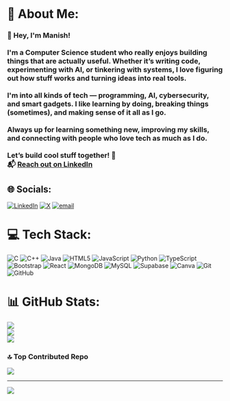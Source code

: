 # 💫 About Me:
### 👋 Hey, I'm Manish!<br><br>I'm a Computer Science student who really enjoys building things that are actually useful. Whether it’s writing code, experimenting with AI, or tinkering with systems, I love figuring out how stuff works and turning ideas into real tools.<br><br>I'm into all kinds of tech — programming, AI, cybersecurity, and smart gadgets. I like learning by doing, breaking things (sometimes), and making sense of it all as I go.<br><br>Always up for learning something new, improving my skills, and connecting with people who love tech as much as I do.<br><br>Let’s build cool stuff together! 🚀  <br>📬 [Reach out on LinkedIn](https://www.linkedin.com/in/manishkumar0x/)<br>


## 🌐 Socials:
[![LinkedIn](https://img.shields.io/badge/LinkedIn-%230077B5.svg?logo=linkedin&logoColor=white)](https://linkedin.com/in/https://www.linkedin.com/in/manishkumar0x/) [![X](https://img.shields.io/badge/X-black.svg?logo=X&logoColor=white)](https://x.com/__manishh_) [![email](https://img.shields.io/badge/Email-D14836?logo=gmail&logoColor=white)](mailto:dev.manishh@gmail.com) 

# 💻 Tech Stack:
![C](https://img.shields.io/badge/c-%2300599C.svg?style=plastic&logo=c&logoColor=white) ![C++](https://img.shields.io/badge/c++-%2300599C.svg?style=plastic&logo=c%2B%2B&logoColor=white) ![Java](https://img.shields.io/badge/java-%23ED8B00.svg?style=plastic&logo=openjdk&logoColor=white) ![HTML5](https://img.shields.io/badge/html5-%23E34F26.svg?style=plastic&logo=html5&logoColor=white) ![JavaScript](https://img.shields.io/badge/javascript-%23323330.svg?style=plastic&logo=javascript&logoColor=%23F7DF1E) ![Python](https://img.shields.io/badge/python-3670A0?style=plastic&logo=python&logoColor=ffdd54) ![TypeScript](https://img.shields.io/badge/typescript-%23007ACC.svg?style=plastic&logo=typescript&logoColor=white) ![Bootstrap](https://img.shields.io/badge/bootstrap-%238511FA.svg?style=plastic&logo=bootstrap&logoColor=white) ![React](https://img.shields.io/badge/react-%2320232a.svg?style=plastic&logo=react&logoColor=%2361DAFB) ![MongoDB](https://img.shields.io/badge/MongoDB-%234ea94b.svg?style=plastic&logo=mongodb&logoColor=white) ![MySQL](https://img.shields.io/badge/mysql-4479A1.svg?style=plastic&logo=mysql&logoColor=white) ![Supabase](https://img.shields.io/badge/Supabase-3ECF8E?style=plastic&logo=supabase&logoColor=white) ![Canva](https://img.shields.io/badge/Canva-%2300C4CC.svg?style=plastic&logo=Canva&logoColor=white) ![Git](https://img.shields.io/badge/git-%23F05033.svg?style=plastic&logo=git&logoColor=white) ![GitHub](https://img.shields.io/badge/github-%23121011.svg?style=plastic&logo=github&logoColor=white)
# 📊 GitHub Stats:
![](https://github-readme-stats.vercel.app/api?username=ManishhDev&theme=chartreuse-dark&hide_border=true&include_all_commits=false&count_private=false)<br/>
![](https://nirzak-streak-stats.vercel.app/?user=ManishhDev&theme=chartreuse-dark&hide_border=true)<br/>
![](https://github-readme-stats.vercel.app/api/top-langs/?username=ManishhDev&theme=chartreuse-dark&hide_border=true&include_all_commits=false&count_private=false&layout=compact)

### 🔝 Top Contributed Repo
![](https://github-contributor-stats.vercel.app/api?username=ManishhDev&limit=5&theme=dark&combine_all_yearly_contributions=true)

---
[![](https://visitcount.itsvg.in/api?id=ManishhDev&icon=0&color=0)](https://visitcount.itsvg.in)

<!-- Proudly created with GPRM ( https://gprm.itsvg.in ) -->
